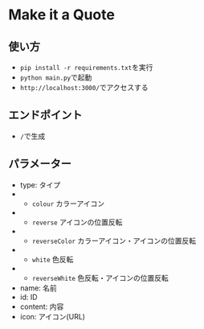 # Make it a Quote
## 使い方
- `pip install -r requirements.txt`を実行
- `python main.py`で起動
- `http://localhost:3000/`でアクセスする
## エンドポイント
- `/`で生成
## パラメーター
- type: タイプ
- - `colour` カラーアイコン
- - `reverse` アイコンの位置反転
- - `reverseColor` カラーアイコン・アイコンの位置反転
- - `white` 色反転
- - `reverseWhite` 色反転・アイコンの位置反転
- name: 名前
- id: ID
- content: 内容
- icon: アイコン(URL)
